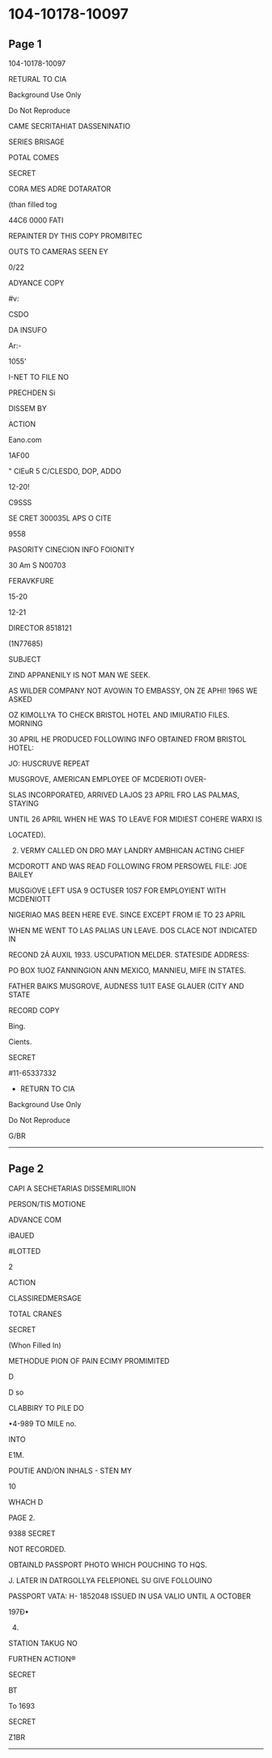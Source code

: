 # 104-10178-10097

## Page 1

104-10178-10097

RETURAL TO CIA

Background Use Only

Do Not Reproduce

CAME SECRITAHIAT DASSENINATIO

SERIES BRISAGE

POTAL COMES

SECRET

CORA MES ADRE DOTARATOR

(than filled tog

44C6 0000 FATI

REPAINTER DY THIS COPY PROMBITEC

OUTS TO CAMERAS SEEN EY

0/22

ADYANCE COPY

#v:

CSDO

DA INSUFO

Ar:-

1055'

I-NET TO FILE NO

PRECHDEN Si

DISSEM BY

ACTION

Eano.com

1AF00

" ClEuR 5 C/CLESDO, DOP, ADDO

12-20!

C9SSS

SE CRET 300035L APS O CITE

9558

PASORITY CINECION INFO FOIONITY

30 Am S N00703

FERAVKFURE

15-20

12-21

DIRECTOR 8518121

(1N77685)

SUBJECT

ZIND APPANENILY IS NOT MAN WE SEEK.

AS WILDER COMPANY NOT AVOWiN TO EMBASSY, ON ZE APHI! 196S WE ASKED

OZ KIMOLLYA TO CHECK BRISTOL HOTEL AND IMIURATIO FILES. MORNING

30 APRIL HE PRODUCED FOLLOWING INFO OBTAINED FROM BRISTOL HOTEL:

JO: HUSCRUVE REPEAT

MUSGROVE, AMERICAN EMPLOYEE OF MCDERIOTI OVER-

SLAS INCORPORATED, ARRIVED LAJOS 23 APRIL FRO LAS PALMAS, STAYING

UNTIL 26 APRIL WHEN HE WAS TO LEAVE FOR MIDIEST COHERE WARXI IS

LOCATED).

2. VERMY CALLED ON DRO MAY LANDRY AMBHICAN ACTING CHIEF

MCDOROTT AND WAS READ FOLLOWING FROM PERSOWEL FILE: JOE BAILEY

MUSGiOVE LEFT USA 9 OCTUSER 10S7 FOR EMPLOYIENT WITH MCDENIOTT

NIGERIAO MAS BEEN HERE EVE. SINCE EXCEPT FROM IE TO 23 APRIL

WHEN ME WENT TO LAS PALIAS UN LEAVE. DOS CLACE NOT INDICATED IN

RECOND 2Á AUXIL 1933. USCUPATION MELDER. STATESIDE ADDRESS:

PO BOX 1UOZ FANNINGION ANN MEXICO, MANNIEU, MIFE IN STATES.

FATHER BAIKS MUSGROVE, AUDNESS 1U1T EASE GLAUER (CITY AND STATE

RECORD COPY

Bing.

Cients.

SECRET

#11-65337332

* RETURN TO CIA

Background Use Only

Do Not Reproduce

G/BR

---

## Page 2

CAPI A SECHETARIAS DISSEMIRLIION

PERSON/TIS MOTIONE

ADVANCE COM

iBAUED

#LOTTED

2

ACTION

CLASSIREDMERSAGE

TOTAL CRANES

SECRET

(Whon Filled In)

METHODUE PION OF PAIN ECIMY PROMIMITED

D

D so

CLABBIRY TO PILE DO

•4-989 TO MILE no.

INTO

E1M.

POUTIE AND/ON INHALS - STEN MY

10

WHACH D

PAGE 2.

9388 SECRET

NOT RECORDED.

OBTAINLD PASSPORT PHOTO WHICH POUCHING TO HQS.

J. LATER IN DATRGOLLYA FELEPIONEL SU GIVE FOLLOUINO

PASSPORT VATA: H- 1852048 ISSUED IN USA VALIO UNTIL A OCTOBER

197Đ•

4.

STATION TAKUG NO

FURTHEN ACTION®

SECRET

BT

To 1693

SECRET

Z1BR

---


